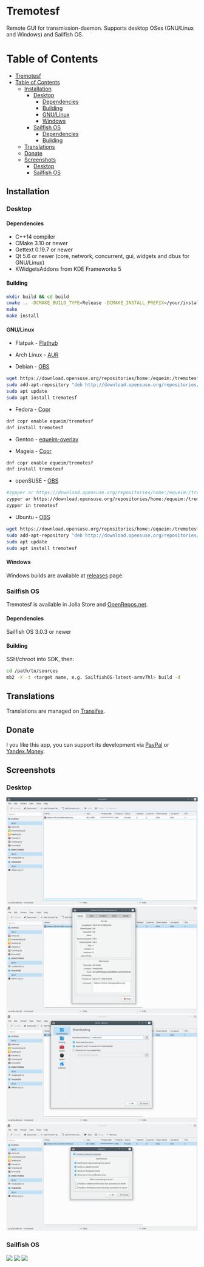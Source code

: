 # Tremotesf
Remote GUI for transmission-daemon. Supports desktop OSes (GNU/Linux and Windows) and Sailfish OS.

Table of Contents
=================

   * [Tremotesf](#tremotesf)
   * [Table of Contents](#table-of-contents)
      * [Installation](#installation)
         * [Desktop](#desktop)
            * [Dependencies](#dependencies)
            * [Building](#building)
            * [GNU/Linux](#gnulinux)
            * [Windows](#windows)
         * [Sailfish OS](#sailfish-os)
            * [Dependencies](#dependencies-1)
            * [Building](#building-1)
      * [Translations](#translations)
      * [Donate](#donate)
      * [Screenshots](#screenshots)
         * [Desktop](#desktop-1)
         * [Sailfish OS](#sailfish-os-1)


## Installation
### Desktop
#### Dependencies
- C++14 compiler
- CMake 3.10 or newer
- Gettext 0.19.7 or newer
- Qt 5.6 or newer (core, network, concurrent, gui, widgets and dbus for GNU/Linux)
- KWidgetsAddons from KDE Frameworks 5

#### Building
```sh
mkdir build && cd build
cmake .. -DCMAKE_BUILD_TYPE=Release -DCMAKE_INSTALL_PREFIX=/your/install/prefix
make
make install
```

#### GNU/Linux
- Flatpak - [Flathub](https://flathub.org/apps/details/org.equeim.Tremotesf)

- Arch Linux - [AUR](https://aur.archlinux.org/packages/tremotesf)

- Debian - [OBS](https://build.opensuse.org/project/show/home:equeim:tremotesf)

```sh
wget https://download.opensuse.org/repositories/home:/equeim:/tremotesf/Debian_10/Release.key -O - | sudo apt-key add -
sudo add-apt-repository "deb http://download.opensuse.org/repositories/home:/equeim:/tremotesf/Debian_10/ /"
sudo apt update
sudo apt install tremotesf
```

- Fedora - [Copr](https://copr.fedorainfracloud.org/coprs/equeim/tremotesf)
```sh
dnf copr enable equeim/tremotesf
dnf install tremotesf
```

- Gentoo - [equeim-overlay](https://github.com/equeim/equeim-overlay)

- Mageia - [Copr](https://copr.fedorainfracloud.org/coprs/equeim/tremotesf)
```sh
dnf copr enable equeim/tremotesf
dnf install tremotesf
```

- openSUSE - [OBS](https://build.opensuse.org/project/show/home:equeim:tremotesf)
```sh
#zypper ar https://download.opensuse.org/repositories/home:/equeim:/tremotesf/openSUSE_Leap_15.1/home:equeim:tremotesf.repo
zypper ar https://download.opensuse.org/repositories/home:/equeim:/tremotesf/openSUSE_Tumbleweed/home:equeim:tremotesf.repo
zypper in tremotesf
```

- Ubuntu - [OBS](https://build.opensuse.org/project/show/home:equeim:tremotesf)

```sh
wget https://download.opensuse.org/repositories/home:/equeim:/tremotesf/xUbuntu_20.04/Release.key -O - | sudo apt-key add -
sudo add-apt-repository "deb http://download.opensuse.org/repositories/home:/equeim:/tremotesf/xUbuntu_20.04/ /"
sudo apt update
sudo apt install tremotesf
```

#### Windows
Windows builds are available at [releases](https://github.com/equeim/tremotesf2/releases) page.

### Sailfish OS
Tremotesf is available in Jolla Store and [OpenRepos.net](https://openrepos.net/content/equeim/tremotesf).
#### Dependencies
Sailfish OS 3.0.3 or newer
#### Building
SSH/chroot into SDK, then:
```sh
cd /path/to/sources
mb2 -X -t <target name, e.g. SailfishOS-latest-armv7hl> build -d
```

## Translations
Translations are managed on [Transifex](https://www.transifex.com/equeim/tremotesf).

## Donate
I you like this app, you can support its development via [PayPal](https://www.paypal.com/cgi-bin/webscr?cmd=_donations&business=DDQTRHTY5YV2G&item_name=Support%20Tremotesf%20development&no_note=1&item_number=3&no_shipping=1&currency_code=EUR) or [Yandex.Money](https://yasobe.ru/na/equeim_tremotesf).

## Screenshots
### Desktop
![](https://github.com/equeim/tremotesf-screenshots/raw/master/desktop-1.png)
![](https://github.com/equeim/tremotesf-screenshots/raw/master/desktop-2.png)
![](https://github.com/equeim/tremotesf-screenshots/raw/master/desktop-3.png)
![](https://github.com/equeim/tremotesf-screenshots/raw/master/desktop-4.png)
### Sailfish OS
![](http://i.imgur.com/pNVIpCm.png)
![](http://i.imgur.com/RCqDejT.png)
![](http://i.imgur.com/K3vs1sq.png)
